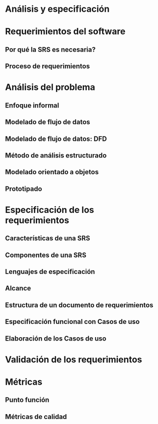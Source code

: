 # Análisis y especificación


# Requerimientos del software


## Por qué la SRS es necesaria?


## Proceso de requerimientos


# Análisis del problema


## Enfoque informal

## Modelado de flujo de datos

## Modelado de flujo de datos: DFD

## Método de análisis estructurado

## Modelado orientado a objetos

## Prototipado


# Especificación de los requerimientos


## Características de una SRS

## Componentes de una SRS

## Lenguajes de especificación

## Alcance

## Estructura de un documento de requerimientos

## Especificación funcional con Casos de uso

## Elaboración de los Casos de uso


# Validación de los requerimientos

# Métricas


## Punto función

## Métricas de calidad

